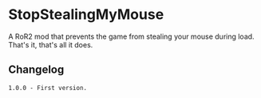 # StopStealingMyMouse
A RoR2 mod that prevents the game from stealing your mouse during load.
That's it, that's all it does.

## Changelog
    1.0.0 - First version.